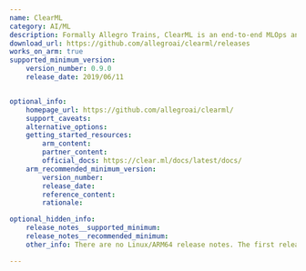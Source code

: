 ```yaml
---
name: ClearML
category: AI/ML
description: Formally Allegro Trains, ClearML is an end-to-end MLOps and LLMOps suite allowing you to focus on developing your ML code and automation.
download_url: https://github.com/allegroai/clearml/releases
works_on_arm: true
supported_minimum_version:
    version_number: 0.9.0
    release_date: 2019/06/11


optional_info:
    homepage_url: https://github.com/allegroai/clearml/
    support_caveats:
    alternative_options:
    getting_started_resources:
        arm_content:
        partner_content: 
        official_docs: https://clear.ml/docs/latest/docs/
    arm_recommended_minimum_version:
        version_number:
        release_date:
        reference_content:
        rationale:

optional_hidden_info:
    release_notes__supported_minimum:
    release_notes__recommended_minimum:
    other_info: There are no Linux/ARM64 release notes. The first release of miniforge, i.e. 0.9.0, works on Arm via Python support.

---
```

